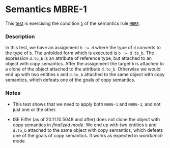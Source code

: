 # Semantics MBRE-1

This [test](.) is exercising the condition [`1`](../Readme.md) of the semantics rule [`MBRE`](../../mbre/Readme.md).

### Description

In this test, we have an assignment `b := d` where the type of `d` converts to the type of `b`. The unfolded form which is executed is `b := d.to_b`. The expression `d.to_b` is an attribute of reference type, but attached to an object with copy semantics. After the assignment the target `b` is attached to a clone of the object attached to the attribute `d.to_b`. Otherwise we would end up with two entities `b` and `d.to_b` attached to the same object with copy semantics, which defeats one of the goals of copy semantics.

### Notes

* This test shows that we need to apply both `MBRE-1` and `MBRE-3`, and not just one or the other.

* ISE Eiffel (as of 20.11.10.5048 and after) does not clone the object with copy semantics in *finalized mode*. We end up with two entities `b` and `d.to_b` attached to the same object with copy semantics, which defeats one of the goals of copy semantics. It works as expected in *workbench mode*.
